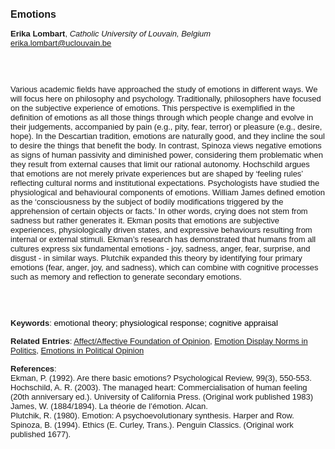 <!DOCTYPE html><html lang="en"><head><title="Emotions"></head>
<body><p><font face="Poppins, Calibri, sans-serif" size="3"><b>Emotions</b></font></p>
<p><font face="Poppins, Calibri, sans-serif" size="2"><b>Erika Lombart</b>, <i>Catholic University of Louvain, Belgium</i><br><a href="mailto:erika.lombart@uclouvain.be" target="blank">erika.lombart@uclouvain.be</a></font></p>
<p><font face="Poppins, Calibri, sans-serif" size="2"><br><br><br>Various academic fields have approached the study of emotions in different ways. We will focus here on philosophy and psychology. Traditionally, philosophers have focused on the subjective experience of emotions. This perspective is exemplified in the definition of emotions as all those things through which people change and evolve in their judgements, accompanied by pain (e.g., pity, fear, terror) or pleasure (e.g., desire, hope). In the Descartian tradition, emotions are naturally good, and they incline the soul to desire the things that benefit the body. In contrast, Spinoza views negative emotions as signs of human passivity and diminished power, considering them problematic when they result from external causes that limit our rational autonomy. Hochschild argues that emotions are not merely private experiences but are shaped by ‘feeling rules’ reflecting cultural norms and institutional expectations. Psychologists have studied the physiological and behavioural components of emotions. William James defined emotion as the ‘consciousness by the subject of bodily modifications triggered by the apprehension of certain objects or facts.’ In other words, crying does not stem from sadness but rather generates it. Ekman posits that emotions are subjective experiences, physiologically driven states, and expressive behaviours resulting from internal or external stimuli. Ekman’s research has demonstrated that humans from all cultures express six fundamental emotions - joy, sadness, anger, fear, surprise, and disgust - in similar ways. Plutchik expanded this theory by identifying four primary emotions (fear, anger, joy, and sadness), which can combine with cognitive processes such as memory and reflection to generate secondary emotions.  <br><br><br><br></font></p>
<p><font face="Poppins, Calibri, sans-serif" size="2"><b>Keywords</b>: </span></font></font></span></font><font color="#000000"><span style="text-decoration: none"><font face="calibri, sans-serif"><font size="2" style="font-size: 10pt"><span lang="hu-hu">e</span></font></font></span></font><font color="#000000"><span style="text-decoration: none"><font face="calibri, sans-serif"><font size="2" style="font-size: 10pt"><span lang="hu-hu">motional theory; physiological response; cognitive appraisal</span></font></font></span></font></font></p>
<p><font face="Poppins, Calibri, sans-serif" size="2"><b>Related Entries</b>: <a href="./affect-affective-foundation-of-opinion.html">Affect/Affective Foundation of Opinion</a>, <a href="./emotion-display-norms-in-politics.html">Emotion Display Norms in Politics</a>, <a href="./emotions-in-political-opinion.html">Emotions in Political Opinion</a></font></p>
<p><font face="Poppins, Calibri, sans-serif" size="2"><b>References</b>:<br>Ekman, P. (1992). Are there basic emotions? Psychological Review, 99(3), 550-553.<br>Hochschild, A. R. (2003). The managed heart: Commercialisation of human feeling (20th anniversary ed.). University of California Press. (Original work published 1983)<br>James, W. (1884/1894). La théorie de l’émotion. Alcan.<br>Plutchik, R. (1980). Emotion: A psychoevolutionary synthesis. Harper and Row.<br>Spinoza, B. (1994). Ethics (E. Curley, Trans.). Penguin Classics. (Original work published 1677).</font></p>
</body>